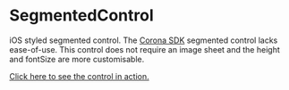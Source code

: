 # SegmentedControl

iOS styled segmented control. The [Corona SDK](https://coronalabs.com/) segmented control lacks ease-of-use. This control does not require an image sheet and the height and fontSize are more customisable.

[Click here to see the control in action.](https://horacebury.github.io/SegmentedControl/Web/)